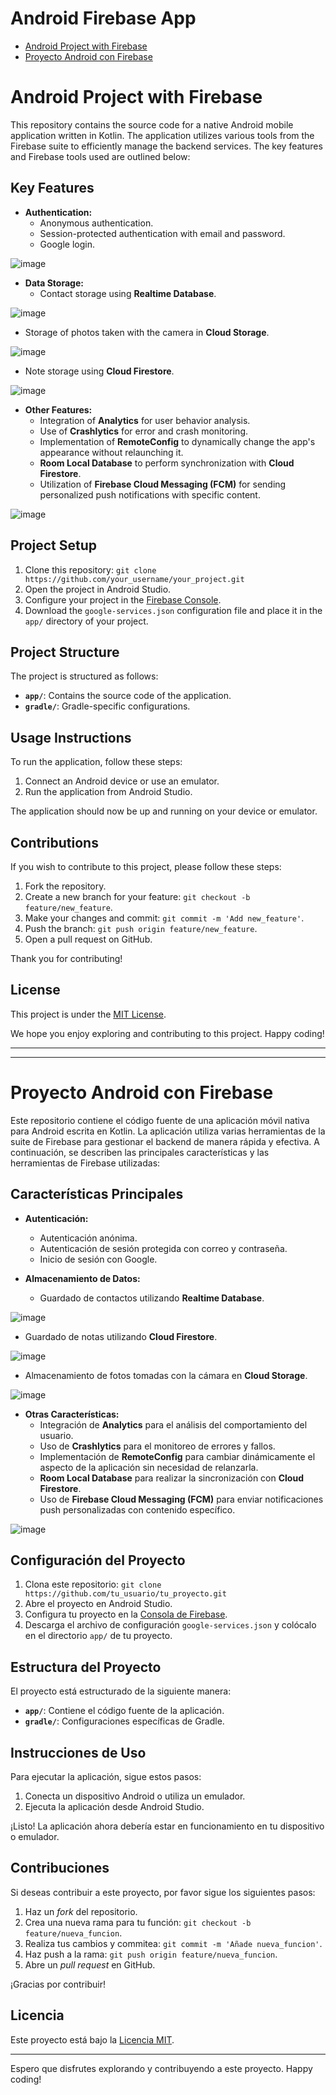 # Android Firebase App

- [Android Project with Firebase](#-android-project-with-firebase)
- [Proyecto Android con Firebase](#-Proyecto-Android-con-Firebase)

# Android Project with Firebase

This repository contains the source code for a native Android mobile application written in Kotlin.
The application utilizes various tools from the Firebase suite to efficiently manage the backend services.
The key features and Firebase tools used are outlined below:

## Key Features

- **Authentication:**
  - Anonymous authentication.
  - Session-protected authentication with email and password.
  - Google login.

![image](https://github.com/Camilo-Hernandez/android-firebase-app/assets/36543483/b1c3b535-dde5-4a8b-8fc9-442281e0eab3)

- **Data Storage:**
  - Contact storage using **Realtime Database**.
 
![image](https://github.com/Camilo-Hernandez/android-firebase-app/assets/36543483/e1210b1b-e075-4267-983d-98dfe284d75b)

  - Storage of photos taken with the camera in **Cloud Storage**.
 
![image](https://github.com/Camilo-Hernandez/android-firebase-app/assets/36543483/a4fdc709-be29-4420-9dbc-bae89e1f4369)

  
  - Note storage using **Cloud Firestore**.

![image](https://github.com/Camilo-Hernandez/android-firebase-app/assets/36543483/d7d6b67d-2346-4d32-97d8-eba3a33d4a9e)


- **Other Features:**
  - Integration of **Analytics** for user behavior analysis.
  - Use of **Crashlytics** for error and crash monitoring.
  - Implementation of **RemoteConfig** to dynamically change the app's appearance without relaunching it.
  - **Room Local Database** to perform synchronization with **Cloud Firestore**.
  - Utilization of **Firebase Cloud Messaging (FCM)** for sending personalized push notifications with specific content.

![image](https://github.com/Camilo-Hernandez/android-firebase-app/assets/36543483/b5bd6b2b-9445-4bbe-a7cf-af036d1116cc)


## Project Setup

1. Clone this repository: `git clone https://github.com/your_username/your_project.git`
2. Open the project in Android Studio.
3. Configure your project in the [Firebase Console](https://console.firebase.google.com/).
4. Download the `google-services.json` configuration file and place it in the `app/` directory of your project.

## Project Structure

The project is structured as follows:

- **`app/`**: Contains the source code of the application.
- **`gradle/`**: Gradle-specific configurations.

## Usage Instructions

To run the application, follow these steps:

1. Connect an Android device or use an emulator.
2. Run the application from Android Studio.

The application should now be up and running on your device or emulator.

## Contributions

If you wish to contribute to this project, please follow these steps:

1. Fork the repository.
2. Create a new branch for your feature: `git checkout -b feature/new_feature`.
3. Make your changes and commit: `git commit -m 'Add new_feature'`.
4. Push the branch: `git push origin feature/new_feature`.
5. Open a pull request on GitHub.

Thank you for contributing!

## License

This project is under the [MIT License](LICENSE).


We hope you enjoy exploring and contributing to this project. Happy coding!

---
---

# Proyecto Android con Firebase

Este repositorio contiene el código fuente de una aplicación móvil nativa para Android escrita en Kotlin.
La aplicación utiliza varias herramientas de la suite de Firebase para gestionar el backend de manera rápida y efectiva.
A continuación, se describen las principales características y las herramientas de Firebase utilizadas:

## Características Principales

- **Autenticación:**
  - Autenticación anónima.
  - Autenticación de sesión protegida con correo y contraseña.
  - Inicio de sesión con Google.

- **Almacenamiento de Datos:**
  - Guardado de contactos utilizando **Realtime Database**.

![image](https://github.com/Camilo-Hernandez/android-firebase-app/assets/36543483/e1210b1b-e075-4267-983d-98dfe284d75b)

  - Guardado de notas utilizando **Cloud Firestore**.
 
![image](https://github.com/Camilo-Hernandez/android-firebase-app/assets/36543483/d7d6b67d-2346-4d32-97d8-eba3a33d4a9e)

  - Almacenamiento de fotos tomadas con la cámara en **Cloud Storage**.

![image](https://github.com/Camilo-Hernandez/android-firebase-app/assets/36543483/a4fdc709-be29-4420-9dbc-bae89e1f4369)

- **Otras Características:**
  - Integración de **Analytics** para el análisis del comportamiento del usuario.
  - Uso de **Crashlytics** para el monitoreo de errores y fallos.
  - Implementación de **RemoteConfig** para cambiar dinámicamente el aspecto de la aplicación sin necesidad de relanzarla.
  - **Room Local Database** para realizar la sincronización con **Cloud Firestore**.
  - Uso de **Firebase Cloud Messaging (FCM)** para enviar notificaciones push personalizadas con contenido específico.

![image](https://github.com/Camilo-Hernandez/android-firebase-app/assets/36543483/16fb7d49-d643-4b7f-b849-93a886777688)



## Configuración del Proyecto

1. Clona este repositorio: `git clone https://github.com/tu_usuario/tu_proyecto.git`
2. Abre el proyecto en Android Studio.
3. Configura tu proyecto en la [Consola de Firebase](https://console.firebase.google.com/).
4. Descarga el archivo de configuración `google-services.json` y colócalo en el directorio `app/` de tu proyecto.

## Estructura del Proyecto

El proyecto está estructurado de la siguiente manera:

- **`app/`**: Contiene el código fuente de la aplicación.
- **`gradle/`**: Configuraciones específicas de Gradle.

## Instrucciones de Uso

Para ejecutar la aplicación, sigue estos pasos:

1. Conecta un dispositivo Android o utiliza un emulador.
2. Ejecuta la aplicación desde Android Studio.

¡Listo! La aplicación ahora debería estar en funcionamiento en tu dispositivo o emulador.

## Contribuciones

Si deseas contribuir a este proyecto, por favor sigue los siguientes pasos:

1. Haz un *fork* del repositorio.
2. Crea una nueva rama para tu función: `git checkout -b feature/nueva_funcion`.
3. Realiza tus cambios y commitea: `git commit -m 'Añade nueva_funcion'`.
4. Haz push a la rama: `git push origin feature/nueva_funcion`.
5. Abre un *pull request* en GitHub.

¡Gracias por contribuir!

## Licencia

Este proyecto está bajo la [Licencia MIT](LICENSE).

---

Espero que disfrutes explorando y contribuyendo a este proyecto. Happy coding!
